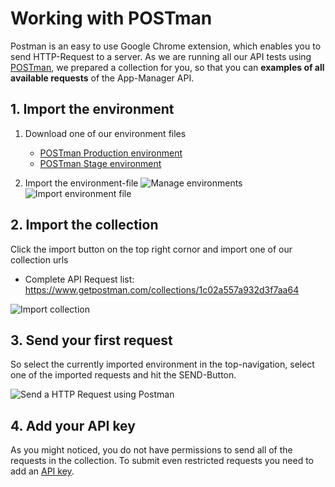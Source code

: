 # Working with POSTman

Postman is an easy to use Google Chrome extension, which enables you to send HTTP-Request to a server. As we are running all our API tests using [POSTman](https://getpostman.com), we prepared a collection for you, so that you can **examples of all available requests** of the App-Manager API.

## 1. Import the environment

1. Download one of our environment files
    - [POSTman Production environment](https://app-manager.s3.amazonaws.com/api/tutorials/App-Manager-Production.postman_environment)
    - [POSTman Stage environment](https://app-manager.s3.amazonaws.com/api/tutorials/App-Manager-Stage.postman_environment)

1. Import the environment-file
![Manage environments](https://app-manager.s3.amazonaws.com/api/tutorials/POSTman-add-environment-1.png)
![Import environment file](https://app-manager.s3.amazonaws.com/api/tutorials/POSTman-add-environment-2.png)

## 2. Import the collection

Click the import button on the top right cornor and import one of our collection urls

- Complete API Request list: https://www.getpostman.com/collections/1c02a557a932d3f7aa64

![Import collection](https://app-manager.s3.amazonaws.com/api/tutorials/POSTman-import-collection-1.png)

## 3. Send your first request

So select the currently imported environment in the top-navigation, select one of the imported requests and hit the SEND-Button.

![Send a HTTP Request using Postman](https://app-manager.s3.amazonaws.com/api/tutorials/POSTman-send-request-1.png)

## 4. Add your API key

As you might noticed, you do not have permissions to send all of the requests in the collection. To submit even restricted requests you need to add an [API key](api_key).